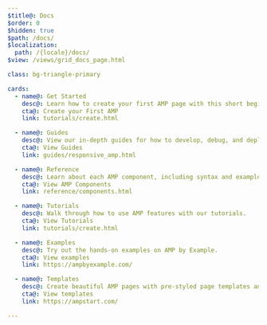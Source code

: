```yaml
---
$title@: Docs
$order: 0
$hidden: true
$path: /docs/
$localization:
  path: /{locale}/docs/
$view: /views/grid_docs_page.html

class: bg-triangle-primary

cards:
  - name@: Get Started
    desc@: Learn how to create your first AMP page with this short beginner tutorial.
    cta@: Create your First AMP
    link: tutorials/create.html

  - name@: Guides
    desc@: View our in-depth guides for how to develop, debug, and deploy in AMP.
    cta@: View Guides
    link: guides/responsive_amp.html

  - name@: Reference
    desc@: Learn about each AMP component, including syntax and examples.
    cta@: View AMP Components
    link: reference/components.html

  - name@: Tutorials
    desc@: Walk through how to use AMP features with our tutorials.
    cta@: View Tutorials
    link: tutorials/create.html

  - name@: Examples
    desc@: Try out the hands-on examples on AMP by Example.
    cta@: View examples
    link: https://ampbyexample.com/

  - name@: Templates
    desc@: Create beautiful AMP pages with pre-styled page templates and components from AMP Start.
    cta@: View templates
    link: https://ampstart.com/

---
```

